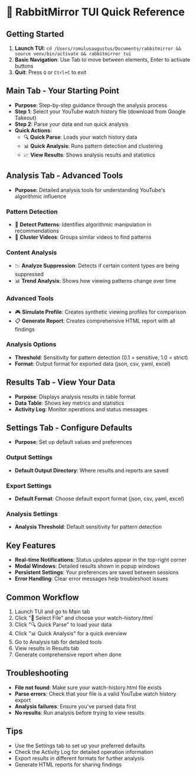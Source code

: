 # 🐰 RabbitMirror TUI Quick Reference

## Getting Started
1. **Launch TUI**: `cd /Users/romulusaugustus/Documents/rabbitmirror && source venv/bin/activate && rabbitmirror tui`
2. **Basic Navigation**: Use Tab to move between elements, Enter to activate buttons
3. **Quit**: Press `Q` or `Ctrl+C` to exit

## Main Tab - Your Starting Point
- **Purpose**: Step-by-step guidance through the analysis process
- **Step 1**: Select your YouTube watch history file (download from Google Takeout)
- **Step 2**: Parse your data and run quick analysis
- **Quick Actions**:
  - 🔍 **Quick Parse**: Loads your watch history data
  - 📊 **Quick Analysis**: Runs pattern detection and clustering
  - 📈 **View Results**: Shows analysis results and statistics

## Analysis Tab - Advanced Tools
- **Purpose**: Detailed analysis tools for understanding YouTube's algorithmic influence

### Pattern Detection
- 🎯 **Detect Patterns**: Identifies algorithmic manipulation in recommendations
- 🔄 **Cluster Videos**: Groups similar videos to find patterns

### Content Analysis
- 📉 **Analyze Suppression**: Detects if certain content types are being suppressed
- 📊 **Trend Analysis**: Shows how viewing patterns change over time

### Advanced Tools
- 🎮 **Simulate Profile**: Creates synthetic viewing profiles for comparison
- 📋 **Generate Report**: Creates comprehensive HTML report with all findings

### Analysis Options
- **Threshold**: Sensitivity for pattern detection (0.1 = sensitive, 1.0 = strict)
- **Format**: Output format for exported data (json, csv, yaml, excel)

## Results Tab - View Your Data
- **Purpose**: Displays analysis results in table format
- **Data Table**: Shows key metrics and statistics
- **Activity Log**: Monitor operations and status messages

## Settings Tab - Configure Defaults
- **Purpose**: Set up default values and preferences

### Output Settings
- **Default Output Directory**: Where results and reports are saved

### Export Settings
- **Default Format**: Choose default export format (json, csv, yaml, excel)

### Analysis Settings
- **Analysis Threshold**: Default sensitivity for pattern detection

## Key Features
- **Real-time Notifications**: Status updates appear in the top-right corner
- **Modal Windows**: Detailed results shown in popup windows
- **Persistent Settings**: Your preferences are saved between sessions
- **Error Handling**: Clear error messages help troubleshoot issues

## Common Workflow
1. Launch TUI and go to Main tab
2. Click "📁 Select File" and choose your watch-history.html
3. Click "🔍 Quick Parse" to load your data
4. Click "📊 Quick Analysis" for a quick overview
5. Go to Analysis tab for detailed tools
6. View results in Results tab
7. Generate comprehensive report when done

## Troubleshooting
- **File not found**: Make sure your watch-history.html file exists
- **Parse errors**: Check that your file is a valid YouTube watch history export
- **Analysis failures**: Ensure you've parsed data first
- **No results**: Run analysis before trying to view results

## Tips
- Use the Settings tab to set up your preferred defaults
- Check the Activity Log for detailed operation information
- Export results in different formats for further analysis
- Generate HTML reports for sharing findings
